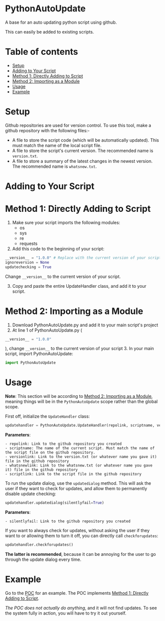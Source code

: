 # PythonAutoUpdate
A base for an auto updating python script using github.

This can easily be added to existing scripts.

# Table of contents

- [Setup](#setup)
- [Adding to Your Script](#adding-to-your-script)
- [Method 1: Directly Adding to Script](#method-1-directly-adding-to-script)
- [Method 2: Importing as a Module](#method-2-importing-as-a-module)
- [Usage](#usage)
- [Example](#example)

# Setup
Github repositories are used for version control. To use this tool, make a github repository with the following files:-
- A file to store the script code (which will be automatically updated). This must match the name of the local script file. 
- A file to store the script's current version. The recommended name is `version.txt`. 
- A file to store a summary of the latest changes in the newest version. The recommended name is `whatsnew.txt`.

# Adding to Your Script

# Method 1: Directly Adding to Script
1. Make sure your script imports the following modules:
   - os
   - sys
   - re
   - requests
2. Add this code to the beginning of your script:
```py
__version__ = "1.0.0" # Replace with the current version of your script
ignoreversion = None
updatechecking = True
```
Change `__version__` to the current version of your script.

3. Copy and paste the entire UpdateHandler class, and add it to your script.

# Method 2: Importing as a Module
1. Download PythonAutoUpdate.py and add it to your main script's project
2. At line 1 of PythonAutoUpdate.py
   (
```py
__version__ = "1.0.0"
```
),
 change `__version__` to the current version of your script
3. In your main script, import PythonAutoUpdate:
```py
import PythonAutoUpdate
```

# Usage

**Note**:
This section will be according to [Method 2: Importing as a Module](#method-2-importing-as-a-module), meaning things will be in the `PythonAutoUpdate` scope rather than the global scope.

First off, initialize the `UpdateHandler` class:

```py
updatehandler = PythonAutoUpdate.UpdateHandler(repolink, scriptname, versionlink, whatsnewlink, codelink)
```

**Parameters**:
```
- repolink: Link to the github repository you created
- scriptname: The name of the current script. Must match the name of the script file on the github repository.
- versionlink: Link to the version.txt (or whatever name you gave it) file in the github repository
- whatsnewlink: Link to the whatsnew.txt (or whatever name you gave it) file in the github repository
- scriptlink: Link to the script file in the github repository
```

To run the update dialog, use the `updatedialog` method. This will ask the user if they want to check for updates, and allow them to permanently disable update checking:

```py
updatehandler.updatedialog(silentlyfail=True)
```

**Parameters**:
```
- silentlyfail: Link to the github repository you created
```

If you want to always check for updates, without asking the user if they want to or allowing them to turn it off, you can directly call `checkforupdates`:

```py
updatehandler.checkforupdates()
```

**The latter is recommended**, because it can be annoying for the user to go through the update dialog every time.

# Example
Go to the [POC](POCLINKHERE) for an example. The POC implements [Method 1: Directly Adding to Script](#method-1-directly-adding-to-script).

*The POC does not actually do anything*, and it will not find updates. To see the system fully in action, you will have to try it out yourself.